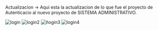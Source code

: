 Actualizacion
-> Aqui esta la actualizacion de lo que fue el proyecto de Autenticacio al nuevo proyecto de SISTEMA ADMINISTRATIVO.

![login](https://github.com/valehe0710/Auteticacion/assets/159468550/b25f1cd9-3235-4150-b0d6-12597b474986)
![login2](https://github.com/valehe0710/Auteticacion/assets/159468550/6ecb7814-b546-424d-843d-f4103bb767f8)
![ñogin3](https://github.com/valehe0710/Auteticacion/assets/159468550/e20ab3e3-a1d8-4831-85d3-210d28e6f705)
![login4](https://github.com/valehe0710/Auteticacion/assets/159468550/f24648d1-2db6-456e-9c3d-20fa3cde04d1)
